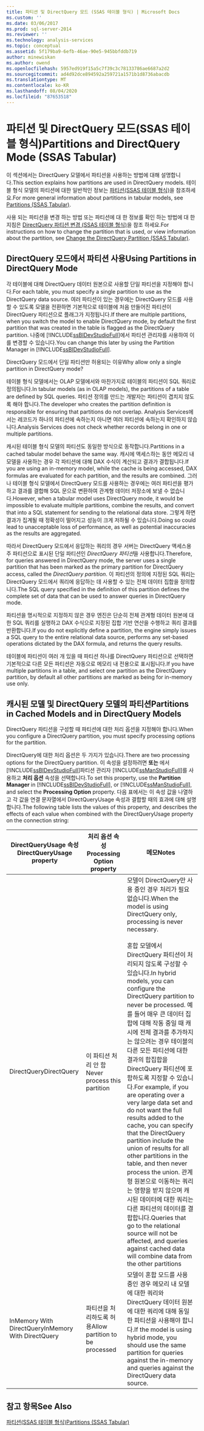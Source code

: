 ```yaml
---
title: 파티션 및 DirectQuery 모드 (SSAS 테이블 형식) | Microsoft Docs
ms.custom: ''
ms.date: 03/06/2017
ms.prod: sql-server-2014
ms.reviewer: ''
ms.technology: analysis-services
ms.topic: conceptual
ms.assetid: 5f179ba9-6efb-46ae-90e5-945bbfddb719
author: minewiskan
ms.author: owend
ms.openlocfilehash: 5957ed919f15a5c7f39c3c78133786ae6687a2d2
ms.sourcegitcommit: ad4d92dce894592a259721a1571b1d8736abacdb
ms.translationtype: MT
ms.contentlocale: ko-KR
ms.lasthandoff: 08/04/2020
ms.locfileid: "87653518"
---
```

# <a name="partitions-and-directquery-mode-ssas-tabular"></a><span data-ttu-id="537c7-102">파티션 및 DirectQuery 모드(SSAS 테이블 형식)</span><span class="sxs-lookup"><span data-stu-id="537c7-102">Partitions and DirectQuery Mode (SSAS Tabular)</span></span>
  <span data-ttu-id="537c7-103">이 섹션에서는 DirectQuery 모델에서 파티션을 사용하는 방법에 대해 설명합니다.</span><span class="sxs-lookup"><span data-stu-id="537c7-103">This section explains how partitions are used in DirectQuery models.</span></span> <span data-ttu-id="537c7-104">테이블 형식 모델의 파티션에 대한 일반적인 정보는 [파티션&#40;SSAS 테이블 형식&#41;](partitions-ssas-tabular.md)을 참조하세요.</span><span class="sxs-lookup"><span data-stu-id="537c7-104">For more general information about partitions in tabular models, see [Partitions &#40;SSAS Tabular&#41;](partitions-ssas-tabular.md).</span></span>  
  
 <span data-ttu-id="537c7-105">사용 되는 파티션을 변경 하는 방법 또는 파티션에 대 한 정보를 확인 하는 방법에 대 한 지침은 [DirectQuery 파티션 변경 &#40;SSAS 테이블 형식&#41;](../change-the-directquery-partition-ssas-tabular.md)을 참조 하세요.</span><span class="sxs-lookup"><span data-stu-id="537c7-105">For instructions on how to change the partition that is used, or view information about the partition, see [Change the DirectQuery Partition &#40;SSAS Tabular&#41;](../change-the-directquery-partition-ssas-tabular.md).</span></span>  
  
## <a name="using-partitions-in-directquery-mode"></a><span data-ttu-id="537c7-106">DirectQuery 모드에서 파티션 사용</span><span class="sxs-lookup"><span data-stu-id="537c7-106">Using Partitions in DirectQuery Mode</span></span>  
 <span data-ttu-id="537c7-107">각 테이블에 대해 DirectQuery 데이터 원본으로 사용할 단일 파티션을 지정해야 합니다.</span><span class="sxs-lookup"><span data-stu-id="537c7-107">For each table, you must specify a single partition to use as the DirectQuery data source.</span></span>  <span data-ttu-id="537c7-108">여러 파티션이 있는 경우에는 DirectQuery 모드를 사용할 수 있도록 모델을 전환하면 기본적으로 테이블에 처음 만들어진 파티션이 DirectQuery 파티션으로 플래그가 지정됩니다.</span><span class="sxs-lookup"><span data-stu-id="537c7-108">If there are multiple partitions, when you switch the model to enable DirectQuery mode, by default the first partition that was created in the table is flagged as the DirectQuery partition.</span></span> <span data-ttu-id="537c7-109">나중에 [!INCLUDE[ssBIDevStudioFull](../../includes/ssbidevstudiofull-md.md)]에서 파티션 관리자를 사용하여 이를 변경할 수 있습니다.</span><span class="sxs-lookup"><span data-stu-id="537c7-109">You can change this later by using the Partition Manager in [!INCLUDE[ssBIDevStudioFull](../../includes/ssbidevstudiofull-md.md)].</span></span>  
  
 <span data-ttu-id="537c7-110">DirectQuery 모드에서 단일 파티션만 허용되는 이유</span><span class="sxs-lookup"><span data-stu-id="537c7-110">Why allow only a single partition in DirectQuery mode?</span></span>  
  
 <span data-ttu-id="537c7-111">테이블 형식 모델에서는 OLAP 모델에서와 마찬가지로 테이블의 파티션이 SQL 쿼리로 정의됩니다.</span><span class="sxs-lookup"><span data-stu-id="537c7-111">In tabular models (as in OLAP models), the partitions of a table are defined by SQL queries.</span></span> <span data-ttu-id="537c7-112">파티션 정의를 만드는 개발자는 파티션이 겹치지 않도록 해야 합니다.</span><span class="sxs-lookup"><span data-stu-id="537c7-112">The developer who creates the partition definition is responsible for ensuring that partitions do not overlap.</span></span> <span data-ttu-id="537c7-113">Analysis Services에서는 레코드가 하나의 파티션에 속하는지 아니면 여러 파티션에 속하는지 확인하지 않습니다.</span><span class="sxs-lookup"><span data-stu-id="537c7-113">Analysis Services does not check whether records belong in one or multiple partitions.</span></span>  
  
 <span data-ttu-id="537c7-114">캐시된 테이블 형식 모델의 파티션도 동일한 방식으로 동작합니다.</span><span class="sxs-lookup"><span data-stu-id="537c7-114">Partitions in a cached tabular model behave the same way.</span></span> <span data-ttu-id="537c7-115">캐시에 액세스하는 동안 메모리 내 모델을 사용하는 경우 각 파티션에 대해 DAX 수식이 계산되고 결과가 결합됩니다.</span><span class="sxs-lookup"><span data-stu-id="537c7-115">If you are using an in-memory model, while the cache is being accessed, DAX formulas are evaluated for each partition, and the results are combined.</span></span> <span data-ttu-id="537c7-116">그러나 테이블 형식 모델에서 DirectQuery 모드를 사용하는 경우에는 여러 파티션을 평가하고 결과를 결합해 SQL 문으로 변환하여 관계형 데이터 저장소에 보낼 수 없습니다.</span><span class="sxs-lookup"><span data-stu-id="537c7-116">However, when a tabular model uses DirectQuery mode, it would be impossible to evaluate multiple partitions, combine the results, and convert that into a SQL statement for sending to the relational data store.</span></span> <span data-ttu-id="537c7-117">그렇게 하면 결과가 집계될 때 정확성이 떨어지고 성능이 크게 저하될 수 있습니다.</span><span class="sxs-lookup"><span data-stu-id="537c7-117">Doing so could lead to unacceptable loss of performance, as well as potential inaccuracies as the results are aggregated.</span></span>  
  
 <span data-ttu-id="537c7-118">따라서 DirectQuery 모드에서 응답하는 쿼리의 경우 서버는 DirectQuery 액세스용 주 파티션으로 표시된 단일 파티션인 *DirectQuery 파티션*을 사용합니다.</span><span class="sxs-lookup"><span data-stu-id="537c7-118">Therefore, for queries answered in DirectQuery mode, the server uses a single partition that has been marked as the primary partition for DirectQuery access, called the *DirectQuery partition*.</span></span>  <span data-ttu-id="537c7-119">이 파티션의 정의에 지정된 SQL 쿼리는 DirectQuery 모드에서 쿼리에 응답하는 데 사용할 수 있는 전체 데이터 집합을 정의합니다.</span><span class="sxs-lookup"><span data-stu-id="537c7-119">The SQL query specified in the definition of this partition defines the complete set of data that can be used to answer queries in DirectQuery mode.</span></span>  
  
 <span data-ttu-id="537c7-120">파티션을 명시적으로 지정하지 않은 경우 엔진은 단순히 전체 관계형 데이터 원본에 대한 SQL 쿼리를 실행하고 DAX 수식으로 지정된 집합 기반 연산을 수행하고 쿼리 결과를 반환합니다.</span><span class="sxs-lookup"><span data-stu-id="537c7-120">If you do not explicitly define a partition, the engine simply issues a SQL query to the entire relational data source, performs any set-based operations dictated by the DAX formula, and returns the query results.</span></span>  
  
 <span data-ttu-id="537c7-121">테이블에 파티션이 여러 개 있을 때 파티션 하나를 DirectQuery 파티션으로 선택하면 기본적으로 다른 모든 파티션은 자동으로 메모리 내 전용으로 표시됩니다.</span><span class="sxs-lookup"><span data-stu-id="537c7-121">If you have multiple partitions in a table, and select one partition as the DirectQuery partition, by default all other partitions are marked as being for in-memory use only.</span></span>  
  
## <a name="partitions-in-cached-models-and-in-directquery-models"></a><span data-ttu-id="537c7-122">캐시된 모델 및 DirectQuery 모델의 파티션</span><span class="sxs-lookup"><span data-stu-id="537c7-122">Partitions in Cached Models and in DirectQuery Models</span></span>  
 <span data-ttu-id="537c7-123">DirectQuery 파티션을 구성할 때 파티션에 대한 처리 옵션을 지정해야 합니다.</span><span class="sxs-lookup"><span data-stu-id="537c7-123">When you configure a DirectQuery partition, you must specify processing options for the partition.</span></span>  
  
 <span data-ttu-id="537c7-124">DirectQuery에 대한 처리 옵션은 두 가지가 있습니다.</span><span class="sxs-lookup"><span data-stu-id="537c7-124">There are two processing options for the DirectQuery partition.</span></span> <span data-ttu-id="537c7-125">이 속성을 설정하려면 **또는** 에서 [!INCLUDE[ssBIDevStudioFull](../../includes/ssbidevstudiofull-md.md)]파티션 관리자 [!INCLUDE[ssManStudioFull](../../includes/ssmanstudiofull-md.md)]를 사용하고 **처리 옵션** 속성을 선택합니다.</span><span class="sxs-lookup"><span data-stu-id="537c7-125">To set this property, use the **Partition Manager** in [!INCLUDE[ssBIDevStudioFull](../../includes/ssbidevstudiofull-md.md)], or [!INCLUDE[ssManStudioFull](../../includes/ssmanstudiofull-md.md)], and select the **Processing Option** property.</span></span> <span data-ttu-id="537c7-126">다음 표에서는 이 속성 값을 나열하고 각 값을 연결 문자열에서 DirectQueryUsage 속성과 결합할 때의 효과에 대해 설명합니다.</span><span class="sxs-lookup"><span data-stu-id="537c7-126">The following table lists the values of this property, and describes the effects of each value when combined with the DirectQueryUsage property on the connection string:</span></span>  
  
|<span data-ttu-id="537c7-127">**DirectQueryUsage** 속성</span><span class="sxs-lookup"><span data-stu-id="537c7-127">**DirectQueryUsage** property</span></span>|<span data-ttu-id="537c7-128">**처리 옵션** 속성</span><span class="sxs-lookup"><span data-stu-id="537c7-128">**Processing Option** property</span></span>|<span data-ttu-id="537c7-129">메모</span><span class="sxs-lookup"><span data-stu-id="537c7-129">Notes</span></span>|  
|-----------------------------------|------------------------------------|-----------|  
|<span data-ttu-id="537c7-130">DirectQuery</span><span class="sxs-lookup"><span data-stu-id="537c7-130">DirectQuery</span></span>|<span data-ttu-id="537c7-131">이 파티션 처리 안 함</span><span class="sxs-lookup"><span data-stu-id="537c7-131">Never process this partition</span></span>|<span data-ttu-id="537c7-132">모델이 DirectQuery만 사용 중인 경우 처리가 필요 없습니다.</span><span class="sxs-lookup"><span data-stu-id="537c7-132">When the model is using DirectQuery only, processing is never necessary.</span></span><br /><br /> <span data-ttu-id="537c7-133">혼합 모델에서 DirectQuery 파티션이 처리되지 않도록 구성할 수 있습니다.</span><span class="sxs-lookup"><span data-stu-id="537c7-133">In hybrid models, you can configure the DirectQuery partition to never be processed.</span></span> <span data-ttu-id="537c7-134">예를 들어 매우 큰 데이터 집합에 대해 작동 중일 때 캐시에 전체 결과를 추가하지는 않으려는 경우 테이블의 다른 모든 파티션에 대한 결과의 합집합을 DirectQuery 파티션에 포함하도록 지정할 수 있습니다.</span><span class="sxs-lookup"><span data-stu-id="537c7-134">For example, if you are operating over a very large data set and do not want the full results added to the cache, you can specify that the DirectQuery partition include the union of results for all other partitions in the table, and then never process the union.</span></span> <span data-ttu-id="537c7-135">관계형 원본으로 이동하는 쿼리는 영향을 받지 않으며 캐시된 데이터에 대한 쿼리는 다른 파티션의 데이터를 결합합니다.</span><span class="sxs-lookup"><span data-stu-id="537c7-135">Queries that go to the relational source will not be affected, and queries against cached data will combine data from the other partitions</span></span>|  
|<span data-ttu-id="537c7-136">InMemory With DirectQuery</span><span class="sxs-lookup"><span data-stu-id="537c7-136">InMemory With DirectQuery</span></span>|<span data-ttu-id="537c7-137">파티션을 처리하도록 허용</span><span class="sxs-lookup"><span data-stu-id="537c7-137">Allow partition to be processed</span></span>|<span data-ttu-id="537c7-138">모델이 혼합 모드를 사용 중인 경우 메모리 내 모델에 대한 쿼리와 DirectQuery 데이터 원본에 대한 쿼리에 대해 동일한 파티션을 사용해야 합니다.</span><span class="sxs-lookup"><span data-stu-id="537c7-138">If the model is using hybrid mode, you should use the same partition for queries against the in-memory and queries against the DirectQuery data source.</span></span>|  
  
## <a name="see-also"></a><span data-ttu-id="537c7-139">참고 항목</span><span class="sxs-lookup"><span data-stu-id="537c7-139">See Also</span></span>  
 [<span data-ttu-id="537c7-140">파티션&#40;SSAS 테이블 형식&#41;</span><span class="sxs-lookup"><span data-stu-id="537c7-140">Partitions &#40;SSAS Tabular&#41;</span></span>](partitions-ssas-tabular.md)  
  
  
